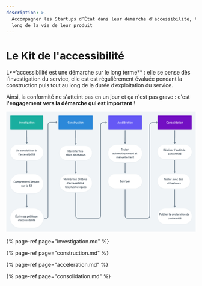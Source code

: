 ```yaml
---
description: >-
  Accompagner les Startups d’État dans leur démarche d'accessibilité, tout au
  long de la vie de leur produit
---
```


# Le Kit de l'accessibilité

L**’accessibilité est une démarche sur le long terme** : elle se pense dès l'investigation du service, elle est est régulièrement évaluée pendant la construction puis tout au long de la durée d’exploitation du service.

Ainsi, la conformité ne s'atteint pas en un jour et ça n'est pas grave : c'est **l'engagement vers la démarche qui est important** !

![](../../../../.gitbook/assets/a11y-2x.png)

{% page-ref page="investigation.md" %}

{% page-ref page="construction.md" %}

{% page-ref page="acceleration.md" %}

{% page-ref page="consolidation.md" %}



